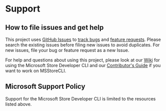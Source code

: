 # Support

## How to file issues and get help

This project uses [GitHub Issues][gh-issue] to [track bugs][gh-bug] and [feature requests][gh-feature]. Please search the existing issues before filing new issues to avoid duplicates.  For new issues, file your bug or 
feature request as a new Issue.

For help and questions about using this project, please look at our [Wiki][wiki] for using the Microsoft Store Developer CLI and our [Contributor's Guide][contributor] if you want to work on MSStoreCLI.

## Microsoft Support Policy

Support for the Microsoft Store Developer CLI is limited to the resources listed above.

[gh-issue]: https://github.com/microsoft/msstore-cli/issues/new/choose
[gh-bug]: https://github.com/microsoft/msstore-cli/issues/new?assignees=&labels=Issue-Bug&template=bug_report.md&title=
[gh-feature]: https://github.com/microsoft/msstore-cli/issues/new?assignees=&labels=&template=feature_request.md&title=
[wiki]: https://github.com/microsoft/msstore-cli/wiki
[contributor]: https://github.com/microsoft/msstore-cli/blob/main/CONTRIBUTING.md